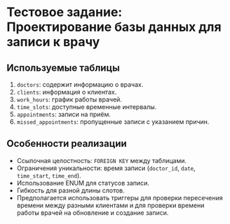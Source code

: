 # Тестовое задание: Проектирование базы данных для записи к врачу

## Используемые таблицы
1. `doctors`: содержит информацию о врачах.
2. `clients`: информация о клиентах.
3. `work_hours`: график работы врачей.
4. `time_slots`: доступные временные интервалы.
5. `appointments`: записи на приём.
6. `missed_appointments`: пропущенные записи с указанием причин.

## Особенности реализации
- Ссылочная целостность: `FOREIGN KEY` между таблицами.
- Ограничения уникальности: время записи (`doctor_id`, `date`, `time_start`, `time_end`).
- Использование ENUM для статусов записи.
- Гибкость для разной длины слотов.
- Предполагается использовать триггеры для проверки пересечения времени между разными клиентами и для проверки времени работы врачей на обновление и создание записи.
